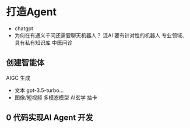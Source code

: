 # 打造Agent


- chatgpt
- 为何在有通义千问还需要聊天机器人？
 泛AI
 要有针对性的机器人
 专业领域、具有私有知识库
 中医问诊

 ## 创建智能体
 AIGC 生成
 - 文本 gpt-3.5-turbo...
 - 图像/短视频 多模态模型
 AI玄学 抽卡

 ## 0 代码实现AI Agent 开发
